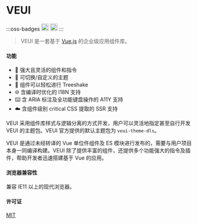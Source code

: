 # VEUI

:::oss-badges
[<img alt="VEUI on CircleCI" src="https://badgen.net/circleci/github/ecomfe/veui?label=CircleCI&cache=300" height="20">](https://circleci.com/gh/ecomfe/veui) [<img alt="VEUI on npm" src="https://badgen.net/npm/v/veui?cache=300" height="20">](https://www.npmjs.com/package/veui)
:::

> VEUI 是一套基于 [Vue.js](https://vuejs.org) 的企业级应用组件库。

#### 功能

* 🤘 强大且灵活的组件和指令
* 💅 可切换/自定义的主题
* 🌲 组件可以轻松进行 Treeshake
* 🌐 含编译时优化的 I18N 支持
* ⌨️ 含 ARIA 标注及全功能键盘操作的 A11Y 支持
* ☁️ 含组件级别 critical CSS 提取的 SSR 支持

VEUI 采用组件库样式与逻辑分离的方式开发，用户可以灵活地指定甚至自行开发 VEUI 的主题包。VEUI 官方提供的默认主题包为 `veui-theme-dls`。

VEUI 是通过未经转译的 Vue 单位件组件及 ES 模块进行发布的，需要与用户项目本身一同编译构建。VEUI 除了提供丰富的组件，还提供多个功能强大的指令及插件，帮助开发者迅速搭建基于 Vue 的应用。

#### 浏览器兼容性

兼容 IE11 以上的现代浏览器。

#### 许可证

[MIT](https://github.com/ecomfe/veui/blob/dev/LICENSE)
